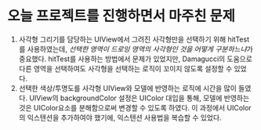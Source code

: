 # 오늘 프로젝트를 진행하면서 마주친 문제
1. 사각형 그리기를 담당하는 UIView에서 그려진 사각형만을 선택하기 위해 hitTest를 사용하였는데, *선택한 영역이 드로잉 영역의 사각형인 것을 어떻게 구분하느냐*가 중요했다. hitTest를 사용하는 방법에서 문제가 있었지만, Damagucci의 도움으로 다른 영역을 선택하여도 사각형을 선택하는 로직이 꼬이지 않도록 설정할 수 있었다.
2. 선택한 색상/투명도를 사각형 UIView와 모델에 반영하는 로직에 시간을 많이 들였다. UIView의 backgroundColor 설정은 UIColor 대입을 통해, 모델에 반영하는 것은 UIColor요소를 분해함으로써 변경할 수 있도록 하였다. 이 과정에서 UIColor의 익스텐션을 추가하여야 했기에, 익스텐션 사용법을 복습할 수 있었다.